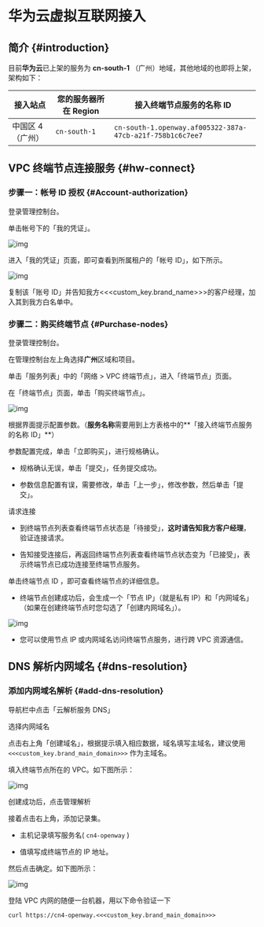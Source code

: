 # 华为云虚拟互联网接入

## 简介 {#introduction}

目前**华为云**已上架的服务为 **cn-south-1** （广州）地域，其他地域的也即将上架，架构如下：

| 接入站点         | 您的服务器所在 Region | 接入终端节点服务的名称 ID                                 |
| ---------------- | --------------------- | --------------------------------------------------------- |
| 中国区 4（广州） | `cn-south-1`            | `cn-south-1.openway.af005322-387a-47cb-a21f-758b1c6c7ee7` |



## VPC 终端节点连接服务 {#hw-connect}

### 步骤一：帐号 ID 授权 {#Account-authorization}

登录管理控制台。

单击帐号下的「我的凭证」。

![img](https://static.<<<custom_key.brand_main_domain>>>/images/datakit/vpcep_01.png)

进入「我的凭证」页面，即可查看到所属租户的「帐号 ID」，如下所示。

![img](https://static.<<<custom_key.brand_main_domain>>>/images/datakit/vpcep_02.png)

复制该「账号 ID」并告知我方<<<custom_key.brand_name>>>的客户经理，加入其到我方白名单中。

### 步骤二：购买终端节点 {#Purchase-nodes}

登录管理控制台。

在管理控制台左上角选择**广州**区域和项目。

单击「服务列表」中的「网络 > VPC 终端节点」，进入「终端节点」页面。

在「终端节点」页面，单击「购买终端节点」。

![img](https://static.<<<custom_key.brand_main_domain>>>/images/datakit/vpcep_03.png)

根据界面提示配置参数。（**服务名称**需要用到上方表格中的**「接入终端节点服务的名称 ID」**）

参数配置完成，单击「立即购买」，进行规格确认。

- 规格确认无误，单击「提交」，任务提交成功。

- 参数信息配置有误，需要修改，单击「上一步」，修改参数，然后单击「提交」。

请求连接

- 到终端节点列表查看终端节点状态是「待接受」，**这时请告知我方客户经理**，验证连接请求。

- 告知接受连接后，再返回终端节点列表查看终端节点状态变为「已接受」，表示终端节点已成功连接至终端节点服务。

单击终端节点 ID ，即可查看终端节点的详细信息。

- 终端节点创建成功后，会生成一个「节点 IP」（就是私有 IP）和「内网域名」（如果在创建终端节点时您勾选了「创建内网域名」）。

![img](https://static.<<<custom_key.brand_main_domain>>>/images/datakit/vpcep_04.png)

- 您可以使用节点 IP 或内网域名访问终端节点服务，进行跨 VPC 资源通信。

## DNS 解析内网域名 {#dns-resolution}

### 添加内网域名解析 {#add-dns-resolution}

导航栏中点击「云解析服务 DNS」

选择内网域名

点击右上角「创建域名」，根据提示填入相应数据，域名填写主域名，建议使用 `<<<custom_key.brand_main_domain>>>` 作为主域名。

填入终端节点所在的 VPC。如下图所示：

![img](https://static.<<<custom_key.brand_main_domain>>>/images/datakit/vpcep_05.png)

创建成功后，点击管理解析

接着点击右上角，添加记录集。

- 主机记录填写服务名( `cn4-openway` )

- 值填写成终端节点的 IP 地址。

然后点击确定。如下图所示：

![img](https://static.<<<custom_key.brand_main_domain>>>/images/datakit/vpcep_06.png)

登陆 VPC 内网的随便一台机器，用以下命令验证一下

```shell
curl https://cn4-openway.<<<custom_key.brand_main_domain>>>
```
